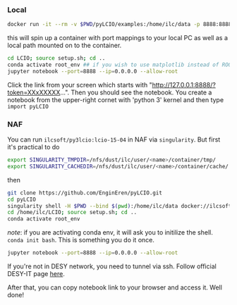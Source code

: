 
### Local 

```bash
docker run -it --rm -v $PWD/pyLCIO/examples:/home/ilc/data -p 8888:8888 ilcsoft/py3lcio:lcio-16 bash
```

this will spin up a container with port mappings to your local PC as well as a local path mounted on to the container.

```bash
cd LCIO; source setup.sh; cd .. 
conda activate root_env ## if you wish to use matplotlib instead of ROOT
jupyter notebook --port=8888 --ip=0.0.0.0 --allow-root 
```

Click the link from your screen which starts with "http://127.0.0.1:8888/?token=XXxXXXXX...". Then you should see the notebook. You create a notebook from the upper-right cornet with 'python 3' kernel and then type `import pyLCIO`


### NAF

You can run `ilcsoft/py3lcio:lcio-15-04` in NAF via `singularity`. But first it's practical to do

```bash
export SINGULARITY_TMPDIR=/nfs/dust/ilc/user/<name>/container/tmp/
export SINGULARITY_CACHEDIR=/nfs/dust/ilc/user/<name>/container/cache/
```
then

```bash
git clone https://github.com/EnginEren/pyLCIO.git
cd pyLCIO
singularity shell -H $PWD --bind $(pwd):/home/ilc/data docker://ilcsoft/py3lcio:lcio-15-04 bash
cd /home/ilc/LCIO; source setup.sh; cd .. 
conda activate root_env 
```
*note*: if you are activating conda env, it will ask you to initilize the shell. `conda init bash`. This is something you do it once.

```bash
jupyter notebook --port=8888 --ip=0.0.0.0 --allow-root 
```
If you're not in DESY network, you need to tunnel via ssh. Follow official DESY-IT page [here](https://it.desy.de/services/uco/documentation/external_access/index_eng.html).

After that, you can copy notebook link to your browser and access it. Well done!



